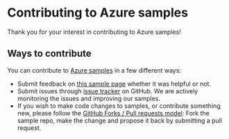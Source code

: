 # Contributing to Azure samples

Thank you for your interest in contributing to Azure samples!

## Ways to contribute

You can contribute to [Azure samples](https://github.com/Azure-Samples/network-dotnet-create-simple-internet-facing-load-balancers) in a few different ways:

- Submit feedback on [this sample page](https://azure.microsoft.com/documentation/samples/network-dotnet-create-simple-internet-facing-load-balancers/) whether it was helpful or not.  
- Submit issues through [issue tracker](https://github.com/Azure-Samples/network-dotnet-create-simple-internet-facing-load-balancers/issues) on GitHub. We are actively monitoring the issues and improving our samples.
- If you wish to make code changes to samples, or contribute something new, please follow the [GitHub Forks / Pull requests model](https://help.github.com/articles/fork-a-repo/): Fork the sample repo, make the change and propose it back by submitting a pull request.